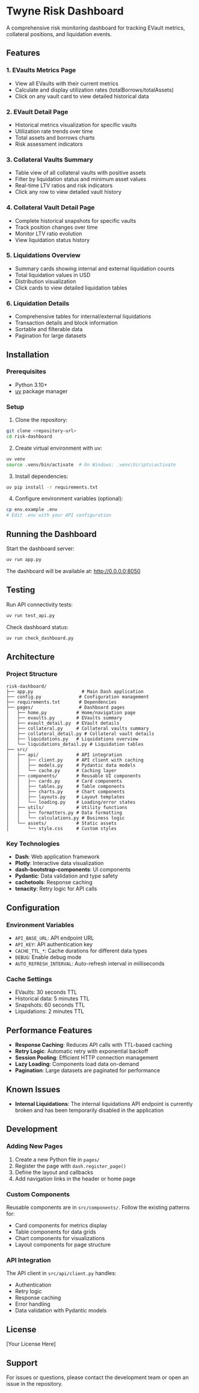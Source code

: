 # Twyne Risk Dashboard

A comprehensive risk monitoring dashboard for tracking EVault metrics, collateral positions, and liquidation events.

## Features

### 1. **EVaults Metrics Page**
- View all EVaults with their current metrics
- Calculate and display utilization rates (totalBorrows/totalAssets)
- Click on any vault card to view detailed historical data

### 2. **EVault Detail Page**
- Historical metrics visualization for specific vaults
- Utilization rate trends over time
- Total assets and borrows charts
- Risk assessment indicators

### 3. **Collateral Vaults Summary**
- Table view of all collateral vaults with positive assets
- Filter by liquidation status and minimum asset values
- Real-time LTV ratios and risk indicators
- Click any row to view detailed vault history

### 4. **Collateral Vault Detail Page**
- Complete historical snapshots for specific vaults
- Track position changes over time
- Monitor LTV ratio evolution
- View liquidation status history

### 5. **Liquidations Overview**
- Summary cards showing internal and external liquidation counts
- Total liquidation values in USD
- Distribution visualization
- Click cards to view detailed liquidation tables

### 6. **Liquidation Details**
- Comprehensive tables for internal/external liquidations
- Transaction details and block information
- Sortable and filterable data
- Pagination for large datasets

## Installation

### Prerequisites
- Python 3.10+
- [uv](https://github.com/astral-sh/uv) package manager

### Setup

1. Clone the repository:
```bash
git clone <repository-url>
cd risk-dashboard
```

2. Create virtual environment with uv:
```bash
uv venv
source .venv/bin/activate  # On Windows: .venv\Scripts\activate
```

3. Install dependencies:
```bash
uv pip install -r requirements.txt
```

4. Configure environment variables (optional):
```bash
cp env.example .env
# Edit .env with your API configuration
```

## Running the Dashboard

Start the dashboard server:
```bash
uv run app.py
```

The dashboard will be available at: http://0.0.0.0:8050

## Testing

Run API connectivity tests:
```bash
uv run test_api.py
```

Check dashboard status:
```bash
uv run check_dashboard.py
```

## Architecture

### Project Structure
```
risk-dashboard/
├── app.py                  # Main Dash application
├── config.py              # Configuration management
├── requirements.txt       # Dependencies
├── pages/                 # Dashboard pages
│   ├── home.py           # Home/navigation page
│   ├── evaults.py        # EVaults summary
│   ├── evault_detail.py  # EVault details
│   ├── collateral.py     # Collateral vaults summary
│   ├── collateral_detail.py # Collateral vault details
│   ├── liquidations.py   # Liquidations overview
│   └── liquidations_detail.py # Liquidation tables
├── src/
│   ├── api/              # API integration
│   │   ├── client.py     # API client with caching
│   │   ├── models.py     # Pydantic data models
│   │   └── cache.py      # Caching layer
│   ├── components/       # Reusable UI components
│   │   ├── cards.py      # Card components
│   │   ├── tables.py     # Table components
│   │   ├── charts.py     # Chart components
│   │   ├── layouts.py    # Layout templates
│   │   └── loading.py    # Loading/error states
│   ├── utils/            # Utility functions
│   │   ├── formatters.py # Data formatting
│   │   └── calculations.py # Business logic
│   └── assets/           # Static assets
│       └── style.css     # Custom styles
```

### Key Technologies
- **Dash**: Web application framework
- **Plotly**: Interactive data visualization
- **dash-bootstrap-components**: UI components
- **Pydantic**: Data validation and type safety
- **cachetools**: Response caching
- **tenacity**: Retry logic for API calls

## Configuration

### Environment Variables
- `API_BASE_URL`: API endpoint URL
- `API_KEY`: API authentication key
- `CACHE_TTL_*`: Cache durations for different data types
- `DEBUG`: Enable debug mode
- `AUTO_REFRESH_INTERVAL`: Auto-refresh interval in milliseconds

### Cache Settings
- EVaults: 30 seconds TTL
- Historical data: 5 minutes TTL
- Snapshots: 60 seconds TTL
- Liquidations: 2 minutes TTL

## Performance Features

- **Response Caching**: Reduces API calls with TTL-based caching
- **Retry Logic**: Automatic retry with exponential backoff
- **Session Pooling**: Efficient HTTP connection management
- **Lazy Loading**: Components load data on-demand
- **Pagination**: Large datasets are paginated for performance

## Known Issues

- **Internal Liquidations**: The internal liquidations API endpoint is currently broken and has been temporarily disabled in the application

## Development

### Adding New Pages
1. Create a new Python file in `pages/`
2. Register the page with `dash.register_page()`
3. Define the layout and callbacks
4. Add navigation links in the header or home page

### Custom Components
Reusable components are in `src/components/`. Follow the existing patterns for:
- Card components for metrics display
- Table components for data grids
- Chart components for visualizations
- Layout components for page structure

### API Integration
The API client in `src/api/client.py` handles:
- Authentication
- Retry logic
- Response caching
- Error handling
- Data validation with Pydantic models

## License

[Your License Here]

## Support

For issues or questions, please contact the development team or open an issue in the repository.
